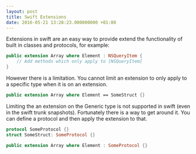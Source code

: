 ```yaml
---
layout: post
title: Swift Extensions
date: 2016-05-21 13:28:23.000000000 +01:00
---
```

Extensions in swift are an easy way to provide extend the functionality of built in classes and protocols, for example:

```swift
public extension Array where Element : NSQueryItem {
    // Add methods which only apply to [NSQueryItem]
}
```

However there is a limitation. You cannot limit an extension to only apply to a specific type when it is on an extension. 

```swift
public extension Array where Element == SomeStruct {}
```
Limiting the an extension on the Generic type is not supported in swift (even in the swift trunk snapshots). Fortunately there is a way to get around it. You can define a protocol and then apply the extension to that.

```swift
protocol SomeProtocol {}
struct SomeStruct: SomeProtocol {}

public extension Array where Element : SomeProtocol {}
```
